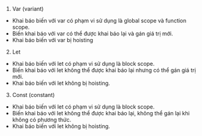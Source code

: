 1. Var (variant)

- Khai báo biến với var có phạm vi sử dụng là global scope và function scope.
- Biến khai báo với var có thể được khai báo lại và gán giá trị mới.
- Khai báo biến với var bị hoisting

2. Let

- Khai báo biến với let có phạm vi sử dụng là block scope.
- Biến khai báo với let không thể được khai báo lại nhưng có thể gán giá trị mới.
- Khai báo biến với let không bị hoisting.

3. Const (constant)

- Khai báo biến với let có phạm vi sử dụng là block scope.
- Biến khai báo với let không thể được khai báo lại, không thể gán lại khi không có phương thức.
- Khai báo biến với let không bị hoisting.
